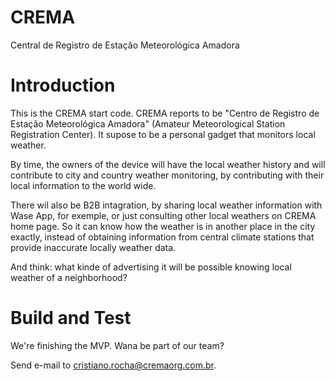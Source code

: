 # CREMA
Central de Registro de Estação Meteorológica Amadora

# Introduction
This is the CREMA start code. CREMA reports to be "Centro de Registro de Estação Meteorológica Amadora" (Amateur Meteorological Station Registration Center). 
It supose to be a personal gadget that monitors local weather.

By time, the owners of the device will have the local weather history and will contribute to city and country weather monitoring, by contributing with their local information to the world wide. 

There wil also be B2B intagration, by sharing local weather information with Wase App, for exemple, or just consulting other local weathers on CREMA home page. So it can know how the weather is in another place in the city exactly, instead of obtaining information from central climate stations that provide inaccurate locally weather data.

And think: what kinde of advertising it will be possible knowing local weather of a neighborhood?

# Build and Test
We're finishing the MVP. Wana be part of our team? 

Send e-mail to cristiano.rocha@cremaorg.com.br.
